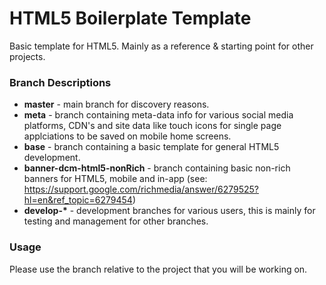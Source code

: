# HTML5 Boilerplate Template

Basic template for HTML5. Mainly as a reference &amp; starting point for other projects.

### Branch Descriptions

- __master__ - main branch for discovery reasons.
- __meta__ - branch containing meta-data info for various social media platforms, CDN's and site data like touch icons for single page applciations to be saved on mobile home screens.
- __base__ - branch containing a basic template for general HTML5 development.
- __banner-dcm-html5-nonRich__ - branch containing basic non-rich banners for HTML5, mobile and in-app (see: https://support.google.com/richmedia/answer/6279525?hl=en&ref_topic=6279454)
- __develop-*__ - development branches for various users, this is mainly for testing and management for other branches.

### Usage
Please use the branch relative to the project that you will be working on.
